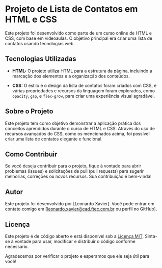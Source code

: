 # Projeto de Lista de Contatos em HTML e CSS

Este projeto foi desenvolvido como parte de um curso online de HTML e CSS, com base em vídeoaulas. O objetivo principal era criar uma lista de contatos usando tecnologias web.

## Tecnologias Utilizadas

- **HTML:** O projeto utiliza HTML para a estrutura da página, incluindo a marcação dos elementos e a organização dos conteúdos.

- **CSS:** O estilo e o design da lista de contatos foram criados com CSS, e várias propriedades e recursos da linguagem foram explorados, como `opacity`, `gap`, e `flex-grow`, para criar uma experiência visual agradável.

## Sobre o Projeto

Este projeto tem como objetivo demonstrar a aplicação prática dos conceitos aprendidos durante o curso de HTML e CSS. Através do uso de recursos avançados do CSS, como os mencionados acima, foi possível criar uma lista de contatos elegante e funcional.

## Como Contribuir

Se você deseja contribuir para o projeto, fique à vontade para abrir problemas (issues) e solicitações de pull (pull requests) para sugerir melhorias, correções ou novos recursos. Sua contribuição é bem-vinda!

## Autor

Este projeto foi desenvolvido por [Leonardo Xavier]. Você pode entrar em contato comigo em [leonardo.xavier@cad.ftec.com.br ou perfil no GitHub].

## Licença

Este projeto é de código aberto e está disponível sob a [Licença MIT](LICENSE.md). Sinta-se à vontade para usar, modificar e distribuir o código conforme necessário.

Agradecemos por verificar o projeto e esperamos que ele seja útil para você!
